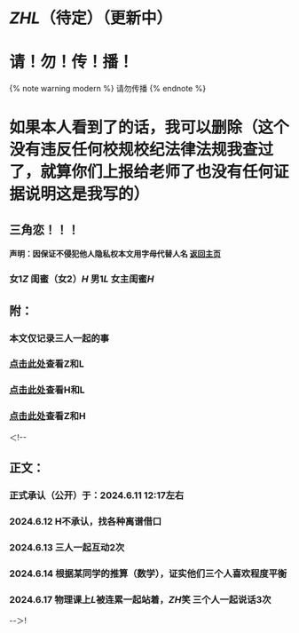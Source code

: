 # *ZHL*（待定）（更新中） 
# 请！勿！传！播！
{% note warning modern %}
请勿传播
{% endnote %}
# 如果本人看到了的话，我可以删除（这个没有违反任何校规校纪法律法规我查过了，就算你们上报给老师了也没有任何证据说明这是我写的）
## 三角恋！！！
#### 声明：因保证不侵犯他人隐私权本文用字母代替人名                                                              [返回主页](https://normyan01.github.io)
### 女1*Z* 闺蜜（女2）*H* 男1*L* 女主闺蜜*H* 
## 附：
### 本文仅记录三人一起的事
### [点击此处](https://normyan01.github.io/cp/zhl/zl)查看Z和L
### [点击此处](https://normyan01.github.io/cp/zhl/hl)查看H和L
### [点击此处](https://normyan01.github.io/cp/zhl/zh)查看Z和H
＜!--
## 正文：
### 正式承认（公开）于：2024.6.11 12:17左右
### 2024.6.12 H不承认，找各种离谱借口
### 2024.6.13 三人一起互动2次
### 2024.6.14 根据某同学的推算（数学），证实他们三个人喜欢程度平衡
### 2024.6.17 物理课上*L*被连累一起站着，*ZH*笑 三个人一起说话3次
--＞!
